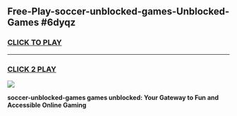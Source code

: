 
## Free-Play-soccer-unblocked-games-Unblocked-Games #6dyqz
<h3>
<a href="https://news.freeplayer.one?title=soccer-unblocked-games&ref=8M">CLICK TO PLAY</a></h3>
<hr>

<h3>
<a href="https://news.freeplayer.one?title=soccer-unblocked-games&ref=8M">CLICK 2 PLAY</a>
  
</h3>

<a href="https://news.freeplayer.one?title=soccer-unblocked-games&ref=8M"><img src="https://clearcache.store/games.png"></a>


**soccer-unblocked-games games unblocked: Your Gateway to Fun and Accessible Online Gaming**
